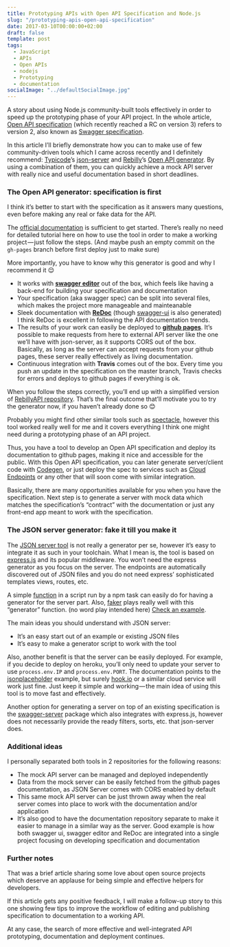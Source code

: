 ```yaml
---
title: Prototyping APIs with Open API Specification and Node.js
slug: "/prototyping-apis-open-api-specification"
date: 2017-03-10T00:00:00+02:00
draft: false
template: post
tags:
  - JavaScript
  - APIs
  - Open APIs
  - nodejs
  - Prototyping
  - documentation
socialImage: "../defaultSocialImage.jpg"
---
```


A story about using Node.js community-built tools effectively in order to speed up the prototyping phase of your API project. In the whole article, [Open API specification](https://github.com/OAI/OpenAPI-Specification) (which recently reached a RC on version 3) refers to version 2, also known as [Swagger specification](http://swagger.io/).

In this article I’ll briefly demonstrate how you can to make use of few community-driven tools which I came across recently and I definitely recommend: [Typicode](https://medium.com/@typicode)’s [json-server](https://github.com/typicode/json-server) and [Rebilly](https://medium.com/@Rebilly)’s [Open API generator](https://github.com/Rebilly/generator-openapi-repo). By using a combination of them, you can quickly achieve a mock API server with really nice and useful documentation based in short deadlines.

### The Open API generator: specification is first

I think it’s better to start with the specification as it answers many questions, even before making any real or fake data for the API.

The [official documentation](https://github.com/Rebilly/generator-openapi-repo/blob/master/README.md) is sufficient to get started. There’s really no need for detailed tutorial here on how to use the tool in order to make a working project — just follow the steps. (And maybe push an empty commit on the `gh-pages` branch before first deploy just to make sure)

More importantly, you have to know why this generator is good and why I recommend it 😌

- It works with [**swagger editor**](http://swagger.io/swagger-editor/) out of the box, which feels like having a back-end for building your specification and documentation
- Your specification (aka swagger spec) can be split into several files, which makes the project more manageable and mainteanable
- Sleek documentation with [**ReDoc**](http://swagger.io/redoc-openapi-powered-documentation/) (though [swagger-ui](http://swagger.io/swagger-ui/) is also generated) I think ReDoc is excellent in following the API documentation trends.
- The results of your work can easily be deployed to [**github pages**](https://pages.github.com/). It’s possible to make requests from here to external API server like the one we’ll have with json-server, as it supports CORS out of the box. Basically, as long as the server can accept requests from your github pages, these server really effectively as living documentation.
- Continuous integration with **Travis** comes out of the box. Every time you push an update in the specification on the master branch, Travis checks for errors and deploys to github pages if everything is ok.

When you follow the steps correctly, you’ll end up with a simplified version of [RebillyAPI repository](https://github.com/Rebilly/RebillyAPI). That’s the final outcome that’ll motivate you to try the generator now, if you haven’t already done so 😊

Probably you might find other similar tools such as [spectacle](https://github.com/sourcey/spectacle), however this tool worked really well for me and it covers everything I think one might need during a prototyping phase of an API project.

Thus, you have a tool to develop an Open API specification and deploy its documentation to github pages, making it nice and accessible for the public. With this Open API specification, you can later generate server/client code with [Codegen](http://swagger.io/swagger-codegen/), or just deploy the spec to services such as [Cloud Endpoints](https://cloud.google.com/endpoints/docs/open-api-spec) or any other that will soon come with similar integration.

Basically, there are many opportunities available for you when you have the specification. Next step is to generate a server with mock data which matches the specification’s “contract” with the documentation or just any front-end app meant to work with the specification.

### The JSON server generator: fake it till you make it

The [JSON server tool](https://github.com/typicode/json-server/blob/master/README.md) is not really a generator per se, however it’s easy to integrate it as such in your toolchain. What I mean is, the tool is based on [express.js](https://expressjs.com/) and its popular middleware. You won’t need the express generator as you focus on the server. The endpoints are automatically discovered out of JSON files and you do not need express’ sophisticated templates views, routes, etc.

A simple [function](https://github.com/typicode/json-server/blob/master/README.md#generate-random-data) in a script run by a npm task can easily do for having a generator for the server part. Also, [faker](https://www.npmjs.com/package/faker) plays really well with this “generator” function. (no word play intended here) [Check an example](https://coligo.io/create-mock-rest-api-with-json-server/).

The main ideas you should understand with JSON server:

- It’s an easy start out of an example or existing JSON files
- It’s easy to make a generator script to work with the tool

Also, another benefit is that the server can be easily deployed. For example, if you decide to deploy on heroku, you’ll only need to update your server to use `process.env.IP` and `process.env.PORT`. The documentation points to the [jsonplaceholder](http://jsonplaceholder.typicode.com/) example, but surely [hook.io](http://hook.io/) or a similar cloud service will work just fine. Just keep it simple and working — the main idea of using this tool is to move fast and effectively.

Another option for generating a server on top of an existing specification is the [swagger-server](https://www.npmjs.com/package/swagger-server) package which also integrates with express.js, however does not necessarily provide the ready filters, sorts, etc. that json-server does.

### Additional ideas

I personally separated both tools in 2 repositories for the following reasons:

- The mock API server can be managed and deployed independently
- Data from the mock server can be easily fetched from the github pages documentation, as JSON Server comes with CORS enabled by default
- This same mock API server can be just thrown away when the real server comes into place to work with the documentation and/or application
- It’s also good to have the documentation repository separate to make it easier to manage in a similar way as the server. Good example is how both swagger ui, swagger editor and ReDoc are integrated into a single project focusing on developing specification and documentation

### Further notes

That was a brief article sharing some love about open source projects which deserve an applause for being simple and effective helpers for developers.

If this article gets any positive feedback, I will make a follow-up story to this one showing few tips to improve the workflow of editing and publishing specification to documentation to a working API.

At any case, the search of more effective and well-integrated API prototyping, documentation and deployment continues.

